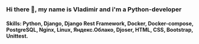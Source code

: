 ### Hi there 👋, my name is Vladimir and i'm a Python-developer

#### Skills: Python, Django, Django Rest Framework, Docker, Docker-compose, PostgreSQL, Nginx, Linux, Яндекс.Облако, Djoser, HTML, CSS, Bootstrap, Unittest.

<!--
**s1gurr0s/s1gurr0s** is a ✨ _special_ ✨ repository because its `README.md` (this file) appears on your GitHub profile.

Here are some ideas to get you started:

- 🔭 I’m currently working on ...
- 🌱 I’m currently learning ...
- 👯 I’m looking to collaborate on ...
- 🤔 I’m looking for help with ...
- 💬 Ask me about ...
- 📫 How to reach me: ...
- 😄 Pronouns: ...
- ⚡ Fun fact: ...
-->
